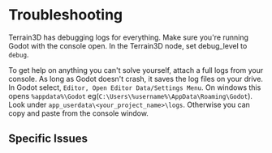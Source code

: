 # Troubleshooting

Terrain3D has debugging logs for everything. Make sure you're running Godot with the console open. In the Terrain3D node, set debug_level to `debug`. 

To get help on anything you can't solve yourself, attach a full logs from your console. As long as Godot doesn't crash, it saves the log files on your drive. In Godot select, `Editor, Open Editor Data/Settings Menu`. On windows this opens `%appdata%\Godot` eg(`C:\Users\%username%\AppData\Roaming\Godot`). Look under `app_userdata\<your_project_name>\logs`. Otherwise you can copy and paste from the console window.


## Specific Issues

